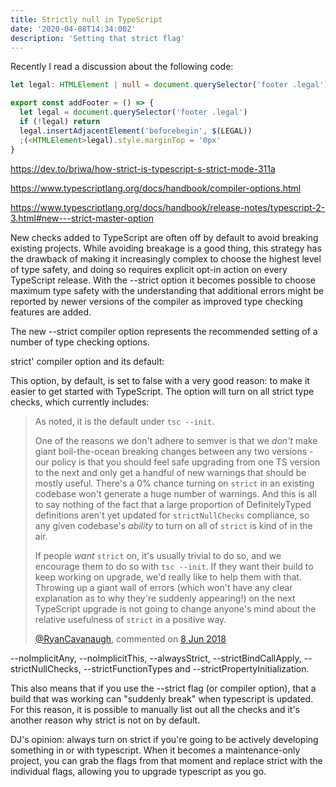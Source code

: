 ```yaml
---
title: Strictly null in TypeScript
date: '2020-04-08T14:34:00Z'
description: 'Setting that strict flag'
---
```


Recently I read a discussion about the following code:

```typescript
let legal: HTMLElement | null = document.querySelector('footer .legal')

export const addFooter = () => {
  let legal = document.querySelector('footer .legal')
  if (!legal) return
  legal.insertAdjacentElement('beforebegin', $(LEGAL))
  ;(<HTMLElement>legal).style.marginTop = '0px'
}
```

https://dev.to/briwa/how-strict-is-typescript-s-strict-mode-311a

https://www.typescriptlang.org/docs/handbook/compiler-options.html

https://www.typescriptlang.org/docs/handbook/release-notes/typescript-2-3.html#new---strict-master-option

New checks added to TypeScript are often off by default to avoid breaking existing projects. While avoiding breakage is a good thing, this strategy has the drawback of making it increasingly complex to choose the highest level of type safety, and doing so requires explicit opt-in action on every TypeScript release. With the --strict option it becomes possible to choose maximum type safety with the understanding that additional errors might be reported by newer versions of the compiler as improved type checking features are added.

The new --strict compiler option represents the recommended setting of a number of type checking options.

strict' compiler option and its default:

This option, by default, is set to false with a very good reason: to make it easier to get started with TypeScript. The option will turn on all strict type checks, which currently includes:

> As noted, it is the default under `tsc --init`.
>
> One of the reasons we don't adhere to semver is that we _don't_ make giant boil-the-ocean breaking changes between any two versions - our policy is that you should feel safe upgrading from one TS version to the next and only get a handful of new warnings that should be mostly useful. There's a 0% chance turning on `strict` in an existing codebase won't generate a huge number of warnings. And this is all to say nothing of the fact that a large proportion of DefinitelyTyped definitions aren't yet updated for `strictNullChecks` compliance, so any given codebase's _ability_ to turn on all of `strict` is kind of in the air.
>
> If people _want_ `strict` on, it's usually trivial to do so, and we encourage them to do so with `tsc --init`. If they want their build to keep working on upgrade, we'd really like to help them with that. Throwing up a giant wall of errors (which won't have any clear explanation as to why they're suddenly appearing!) on the next TypeScript upgrade is not going to change anyone's mind about the relative usefulness of `strict` in a positive way.
>
> [@RyanCavanaugh][github-ryan-cavanaugh], commented on [8 Jun 2018][github-comment]

--noImplicitAny, --noImplicitThis, --alwaysStrict, --strictBindCallApply, --strictNullChecks, --strictFunctionTypes and --strictPropertyInitialization.

This also means that if you use the --strict flag (or compiler option), that a build that was working can "suddenly break" when typescript is updated. For this reason, it is possible to manually list out all the checks and it's another reason why strict is not on by default.

DJ's opinion: always turn on strict if you're going to be actively developing something in or with typescript. When it becomes a maintenance-only project, you can grab the flags from that moment and replace strict with the individual flags, allowing you to upgrade typescript as you go.

[github-comment]: https://github.com/Microsoft/TypeScript/issues/24773#issuecomment-395797268
[github-ryan-cavanaugh]: RyanCavanaugh
